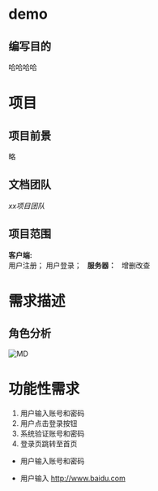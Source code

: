 # demo
## 编写目的
哈哈哈哈  
# 项目
## 项目前景
略  
## 文档团队
*xx项目团队*
## 项目范围
**客户端:**  
用户注册；  用户登录；  
**服务器：**  
增删改查  
# 需求描述
## 角色分析
![MD](http://c.hiphotos.baidu.com/baike/w%3D268%3Bg%3D0/sign=79cf53f2074f78f0800b9df5410a6d68/00e93901213fb80ef9ceac7132d12f2eb938947d.jpg)
# 功能性需求
1. 用户输入账号和密码
2. 用户点击登录按钮
3. 系统验证账号和密码
4. 登录页跳转至首页
- 用户输入账号和密码
+ 用户输入
<http://www.baidu.com>
